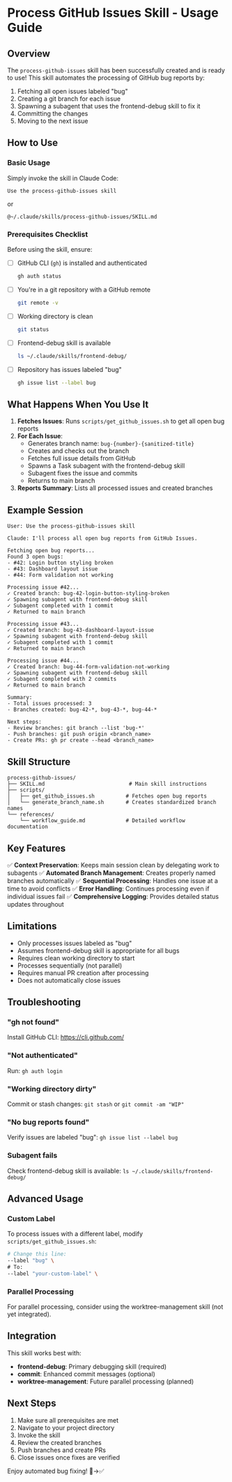 # Process GitHub Issues Skill - Usage Guide

## Overview

The `process-github-issues` skill has been successfully created and is ready to use! This skill automates the processing of GitHub bug reports by:

1. Fetching all open issues labeled "bug"
2. Creating a git branch for each issue
3. Spawning a subagent that uses the frontend-debug skill to fix it
4. Committing the changes
5. Moving to the next issue

## How to Use

### Basic Usage

Simply invoke the skill in Claude Code:

```
Use the process-github-issues skill
```

or

```
@~/.claude/skills/process-github-issues/SKILL.md
```

### Prerequisites Checklist

Before using the skill, ensure:

- [ ] GitHub CLI (`gh`) is installed and authenticated
  ```bash
  gh auth status
  ```

- [ ] You're in a git repository with a GitHub remote
  ```bash
  git remote -v
  ```

- [ ] Working directory is clean
  ```bash
  git status
  ```

- [ ] Frontend-debug skill is available
  ```bash
  ls ~/.claude/skills/frontend-debug/
  ```

- [ ] Repository has issues labeled "bug"
  ```bash
  gh issue list --label bug
  ```

## What Happens When You Use It

1. **Fetches Issues**: Runs `scripts/get_github_issues.sh` to get all open bug reports
2. **For Each Issue**:
   - Generates branch name: `bug-{number}-{sanitized-title}`
   - Creates and checks out the branch
   - Fetches full issue details from GitHub
   - Spawns a Task subagent with the frontend-debug skill
   - Subagent fixes the issue and commits
   - Returns to main branch
3. **Reports Summary**: Lists all processed issues and created branches

## Example Session

```
User: Use the process-github-issues skill

Claude: I'll process all open bug reports from GitHub Issues.

Fetching open bug reports...
Found 3 open bugs:
- #42: Login button styling broken
- #43: Dashboard layout issue
- #44: Form validation not working

Processing issue #42...
✓ Created branch: bug-42-login-button-styling-broken
✓ Spawning subagent with frontend-debug skill
✓ Subagent completed with 1 commit
✓ Returned to main branch

Processing issue #43...
✓ Created branch: bug-43-dashboard-layout-issue
✓ Spawning subagent with frontend-debug skill
✓ Subagent completed with 1 commit
✓ Returned to main branch

Processing issue #44...
✓ Created branch: bug-44-form-validation-not-working
✓ Spawning subagent with frontend-debug skill
✓ Subagent completed with 2 commits
✓ Returned to main branch

Summary:
- Total issues processed: 3
- Branches created: bug-42-*, bug-43-*, bug-44-*

Next steps:
- Review branches: git branch --list 'bug-*'
- Push branches: git push origin <branch_name>
- Create PRs: gh pr create --head <branch_name>
```

## Skill Structure

```
process-github-issues/
├── SKILL.md                           # Main skill instructions
├── scripts/
│   ├── get_github_issues.sh          # Fetches open bug reports
│   └── generate_branch_name.sh       # Creates standardized branch names
└── references/
    └── workflow_guide.md             # Detailed workflow documentation
```

## Key Features

✅ **Context Preservation**: Keeps main session clean by delegating work to subagents
✅ **Automated Branch Management**: Creates properly named branches automatically
✅ **Sequential Processing**: Handles one issue at a time to avoid conflicts
✅ **Error Handling**: Continues processing even if individual issues fail
✅ **Comprehensive Logging**: Provides detailed status updates throughout

## Limitations

- Only processes issues labeled as "bug"
- Assumes frontend-debug skill is appropriate for all bugs
- Requires clean working directory to start
- Processes sequentially (not parallel)
- Requires manual PR creation after processing
- Does not automatically close issues

## Troubleshooting

### "gh not found"
Install GitHub CLI: https://cli.github.com/

### "Not authenticated"
Run: `gh auth login`

### "Working directory dirty"
Commit or stash changes: `git stash` or `git commit -am "WIP"`

### "No bug reports found"
Verify issues are labeled "bug": `gh issue list --label bug`

### Subagent fails
Check frontend-debug skill is available: `ls ~/.claude/skills/frontend-debug/`

## Advanced Usage

### Custom Label
To process issues with a different label, modify `scripts/get_github_issues.sh`:
```bash
# Change this line:
--label "bug" \
# To:
--label "your-custom-label" \
```

### Parallel Processing
For parallel processing, consider using the worktree-management skill (not yet integrated).

## Integration

This skill works best with:
- **frontend-debug**: Primary debugging skill (required)
- **commit**: Enhanced commit messages (optional)
- **worktree-management**: Future parallel processing (planned)

## Next Steps

1. Make sure all prerequisites are met
2. Navigate to your project directory
3. Invoke the skill
4. Review the created branches
5. Push branches and create PRs
6. Close issues once fixes are verified

Enjoy automated bug fixing! 🐛→✅
